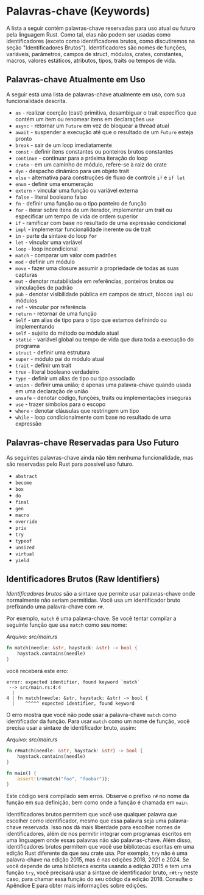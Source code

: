 # Palavras-chave (Keywords)

A lista a seguir contém palavras-chave reservadas para uso atual ou futuro pela linguagem Rust. Como tal, elas não podem ser usadas como identificadores (exceto como identificadores brutos, como discutiremos na seção "Identificadores Brutos"). Identificadores são nomes de funções, variáveis, parâmetros, campos de struct, módulos, crates, constantes, macros, valores estáticos, atributos, tipos, traits ou tempos de vida.

## Palavras-chave Atualmente em Uso

A seguir está uma lista de palavras-chave atualmente em uso, com sua funcionalidade descrita.

*   `as` - realizar coerção (cast) primitiva, desambiguar o trait específico que contém um item ou renomear itens em declarações `use`
*   `async` - retornar um `Future` em vez de bloquear a thread atual
*   `await` - suspender a execução até que o resultado de um `Future` esteja pronto
*   `break` - sair de um loop imediatamente
*   `const` - definir itens constantes ou ponteiros brutos constantes
*   `continue` - continuar para a próxima iteração do loop
*   `crate` - em um caminho de módulo, refere-se à raiz do crate
*   `dyn` - despacho dinâmico para um objeto trait
*   `else` - alternativa para construções de fluxo de controle `if` e `if let`
*   `enum` - definir uma enumeração
*   `extern` - vincular uma função ou variável externa
*   `false` - literal booleano falso
*   `fn` - definir uma função ou o tipo ponteiro de função
*   `for` - iterar sobre itens de um iterador, implementar um trait ou especificar um tempo de vida de ordem superior
*   `if` - ramificar com base no resultado de uma expressão condicional
*   `impl` - implementar funcionalidade inerente ou de trait
*   `in` - parte da sintaxe do loop `for`
*   `let` - vincular uma variável
*   `loop` - loop incondicional
*   `match` - comparar um valor com padrões
*   `mod` - definir um módulo
*   `move` - fazer uma closure assumir a propriedade de todas as suas capturas
*   `mut` - denotar mutabilidade em referências, ponteiros brutos ou vinculações de padrão
*   `pub` - denotar visibilidade pública em campos de struct, blocos `impl` ou módulos
*   `ref` - vincular por referência
*   `return` - retornar de uma função
*   `Self` - um alias de tipo para o tipo que estamos definindo ou implementando
*   `self` - sujeito do método ou módulo atual
*   `static` - variável global ou tempo de vida que dura toda a execução do programa
*   `struct` - definir uma estrutura
*   `super` - módulo pai do módulo atual
*   `trait` - definir um trait
*   `true` - literal booleano verdadeiro
*   `type` - definir um alias de tipo ou tipo associado
*   `union` - definir uma união; é apenas uma palavra-chave quando usada em uma declaração de união
*   `unsafe` - denotar código, funções, traits ou implementações inseguras
*   `use` - trazer símbolos para o escopo
*   `where` - denotar cláusulas que restringem um tipo
*   `while` - loop condicionalmente com base no resultado de uma expressão

## Palavras-chave Reservadas para Uso Futuro

As seguintes palavras-chave ainda não têm nenhuma funcionalidade, mas são reservadas pelo Rust para possível uso futuro.

*   `abstract`
*   `become`
*   `box`
*   `do`
*   `final`
*   `gen`
*    `macro`
*   `override`
*   `priv`
*   `try`
*   `typeof`
*   `unsized`
*   `virtual`
*   `yield`

## Identificadores Brutos (Raw Identifiers)

*Identificadores brutos* são a sintaxe que permite usar palavras-chave onde normalmente não seriam permitidas. Você usa um identificador bruto prefixando uma palavra-chave com `r#`.

Por exemplo, `match` é uma palavra-chave. Se você tentar compilar a seguinte função que usa `match` como seu nome:

*Arquivo: src/main.rs*

```rust
fn match(needle: &str, haystack: &str) -> bool {
    haystack.contains(needle)
}
```

você receberá este erro:

```text
error: expected identifier, found keyword `match`
 --> src/main.rs:4:4
  |
4 | fn match(needle: &str, haystack: &str) -> bool {
  |    ^^^^^ expected identifier, found keyword

```

O erro mostra que você não pode usar a palavra-chave `match` como identificador da função. Para usar `match` como um nome de função, você precisa usar a sintaxe de identificador bruto, assim:

*Arquivo: src/main.rs*

```rust
fn r#match(needle: &str, haystack: &str) -> bool {
    haystack.contains(needle)
}

fn main() {
    assert!(r#match("foo", "foobar"));
}
```

Este código será compilado sem erros. Observe o prefixo `r#` no nome da função em sua definição, bem como onde a função é chamada em `main`.

Identificadores brutos permitem que você use qualquer palavra que escolher como identificador, mesmo que essa palavra seja uma palavra-chave reservada. Isso nos dá mais liberdade para escolher nomes de identificadores, além de nos permitir integrar com programas escritos em uma linguagem onde essas palavras não são palavras-chave. Além disso, identificadores brutos permitem que você use bibliotecas escritas em uma edição Rust diferente da que seu crate usa. Por exemplo, `try` não é uma palavra-chave na edição 2015, mas é nas edições 2018, 2021 e 2024. Se você depende de uma biblioteca escrita usando a edição 2015 e tem uma função `try`, você precisará usar a sintaxe de identificador bruto, `r#try` neste caso, para chamar essa função do seu código da edição 2018. Consulte o Apêndice E para obter mais informações sobre edições.